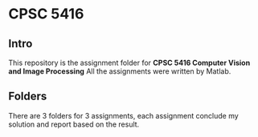 # CPSC 5416

## Intro
This repository is the assignment folder for **CPSC 5416 Computer Vision and 
Image Processing**
All the assignments were written by Matlab.

## Folders
There are 3 folders for 3 assignments, each assignment conclude my solution
 and report based on the result. 